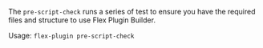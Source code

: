 The `pre-script-check` runs a series of test to ensure you have the required files and structure to use Flex Plugin Builder.

Usage:
    `flex-plugin pre-script-check`
